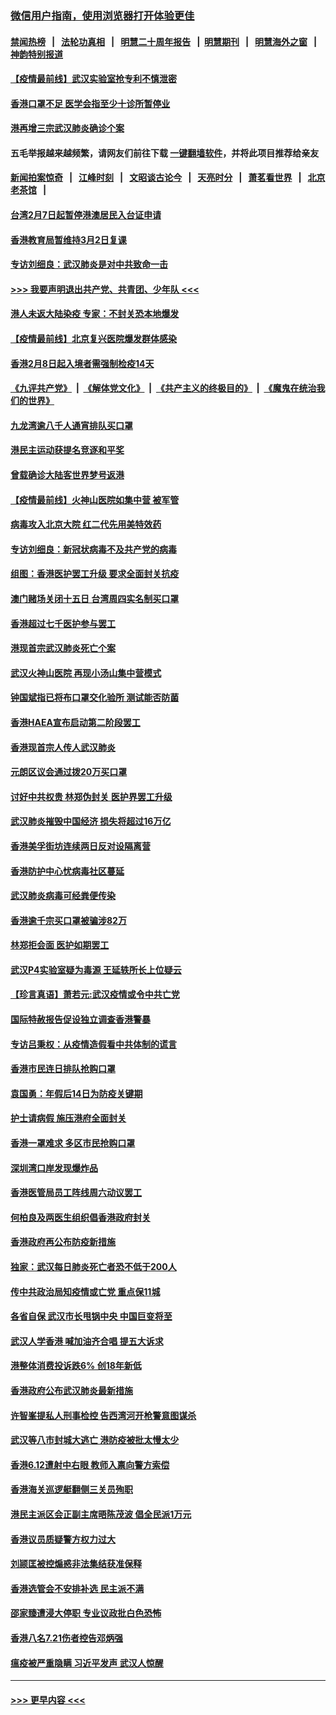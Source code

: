 ### [微信用户指南，使用浏览器打开体验更佳](https://github.com/gfw-breaker/banned-news1/blob/master/indexes/wechat-guide.md?t=0)
#### [禁闻热榜](热点新闻.md?t=0)  &nbsp;&nbsp;|&nbsp;&nbsp; [法轮功真相](https://github.com/gfw-breaker/truth/blob/master/README.md?t=0) &nbsp;&nbsp;|&nbsp;&nbsp; [明慧二十周年报告](https://github.com/gfw-breaker/mh-reports/blob/master/README.md?t=0) &nbsp;&nbsp;|&nbsp;&nbsp;[明慧期刊](https://github.com/gfw-breaker/mh-qikan) &nbsp;&nbsp;|&nbsp;&nbsp; [明慧海外之窗](https://github.com/gfw-breaker/mh-news/blob/master/README.md?t=0) &nbsp;&nbsp;|&nbsp;&nbsp; [神韵特别报道](https://github.com/gfw-breaker/mh-news/blob/master/shenyun.md?t=0)
#### [【疫情最前线】武汉实验室抢专利不慎泄密](../pages/nsc415/n11850310.md?t=02080202) 
#### [香港口罩不足 医学会指至少十诊所暂停业](../pages/nsc415/n11850301.md?t=02080202) 
#### [港再增三宗武汉肺炎确诊个案](../pages/nsc415/n11850328.md?t=02080202) 
#### 五毛举报越来越频繁，请网友们前往下载 [一键翻墙软件](https://github.com/gfw-breaker/ssr-accounts)，并将此项目推荐给亲友
#### [新闻拍案惊奇](https://github.com/gfw-breaker/banned-news1/blob/master/pages/link4.md) &nbsp;&nbsp;|&nbsp;&nbsp; [江峰时刻](https://github.com/gfw-breaker/banned-news1/blob/master/pages/link4.md) &nbsp;&nbsp;|&nbsp;&nbsp; [文昭谈古论今](https://github.com/gfw-breaker/banned-news1/blob/master/pages/link4.md) &nbsp;&nbsp;|&nbsp;&nbsp; [天亮时分](https://github.com/gfw-breaker/banned-news1/blob/master/pages/link4.md) &nbsp;&nbsp;|&nbsp;&nbsp; [萧茗看世界](https://github.com/gfw-breaker/banned-news1/blob/master/pages/link4.md) &nbsp;&nbsp;|&nbsp;&nbsp; [北京老茶馆](https://github.com/gfw-breaker/banned-news1/blob/master/pages/link4.md) &nbsp;&nbsp;|&nbsp;&nbsp; 
#### [台湾2月7日起暂停港澳居民入台证申请](../pages/nsc415/n11850304.md?t=02080202) 
#### [香港教育局暂维持3月2日复课](../pages/nsc415/n11850260.md?t=02080202) 
#### [专访刘细良：武汉肺炎是对中共致命一击](../pages/nsc415/n11849934.md?t=02080202) 
#### [>>> 我要声明退出共产党、共青团、少年队 <<<](https://github.com/begood0513/goodnews/blob/master/quit/letter.md) 
#### [港人未返大陆染疫 专家：不封关恐本地爆发](../pages/nsc415/n11848021.md?t=02080202) 
#### [【疫情最前线】北京复兴医院爆发群体感染](../pages/nsc415/n11847626.md?t=02080202) 
#### [香港2月8日起入境者需强制检疫14天](../pages/nsc415/n11847658.md?t=02080202) 
#### [《九评共产党》](https://github.com/begood0513/9ping.md/blob/master/README.md) &nbsp;|&nbsp; [《解体党文化》](../../../../jtdwh.md/blob/master/README.md)  &nbsp;|&nbsp; [《共产主义的终极目的》](../../../../gczydzjmd.md/blob/master/README.md) &nbsp;|&nbsp; [《魔鬼在统治我们的世界》](../../../../mgztzwmdsj.md/blob/master/README.md) 
#### [九龙湾逾八千人通宵排队买口罩](../pages/nsc415/n11847647.md?t=02080202) 
#### [港民主运动获提名竞逐和平奖](../pages/nsc415/n11847633.md?t=02080202) 
#### [曾载确诊大陆客世界梦号返港](../pages/nsc415/n11847608.md?t=02080202) 
#### [【疫情最前线】火神山医院如集中营 被军管](../pages/nsc415/n11847524.md?t=02080202) 
#### [病毒攻入北京大院 红二代先用美特效药](../pages/nsc415/n11847427.md?t=02080202) 
#### [专访刘细良：新冠状病毒不及共产党的病毒](../pages/nsc415/n11847164.md?t=02080202) 
#### [组图：香港医护罢工升级 要求全面封关抗疫](../pages/nsc415/n11844107.md?t=02080202) 
#### [澳门赌场关闭十五日 台湾周四实名制买口罩](../pages/nsc415/n11845083.md?t=02080202) 
#### [香港超过七千医护参与罢工](../pages/nsc415/n11845051.md?t=02080202) 
#### [港现首宗武汉肺炎死亡个案](../pages/nsc415/n11844998.md?t=02080202) 
#### [武汉火神山医院 再现小汤山集中营模式](../pages/nsc415/n11844763.md?t=02080202) 
#### [钟国斌指已将布口罩交化验所 测试能否防菌](../pages/nsc415/n11842783.md?t=02080202) 
#### [香港HAEA宣布启动第二阶段罢工](../pages/nsc415/n11842723.md?t=02080202) 
#### [香港现首宗人传人武汉肺炎](../pages/nsc415/n11842766.md?t=02080202) 
#### [元朗区议会通过拨20万买口罩](../pages/nsc415/n11842754.md?t=02080202) 
#### [讨好中共权贵 林郑伪封关 医护界罢工升级](../pages/nsc415/n11842359.md?t=02080202) 
#### [武汉肺炎摧毁中国经济 损失将超过16万亿](../pages/nsc415/n11839723.md?t=02080202) 
#### [香港美孚街坊连续两日反对设隔离营](../pages/nsc415/n11839962.md?t=02080202) 
#### [香港防护中心忧病毒社区蔓延](../pages/nsc415/n11839933.md?t=02080202) 
#### [武汉肺炎病毒可经粪便传染](../pages/nsc415/n11839939.md?t=02080202) 
#### [香港逾千宗买口罩被骗涉82万](../pages/nsc415/n11839914.md?t=02080202) 
#### [林郑拒会面 医护如期罢工](../pages/nsc415/n11839892.md?t=02080202) 
#### [武汉P4实验室疑为毒源 王延轶所长上位疑云](../pages/nsc415/n11835543.md?t=02080202) 
#### [【珍言真语】萧若元:武汉疫情或令中共亡党](../pages/nsc415/n11829394.md?t=02080202) 
#### [国际特赦报告促设独立调查香港警暴](../pages/nsc415/n11833845.md?t=02080202) 
#### [专访吕秉权：从疫情造假看中共体制的谎言](../pages/nsc415/n11833813.md?t=02080202) 
#### [香港市民连日排队抢购口罩](../pages/nsc415/n11833794.md?t=02080202) 
#### [袁国勇：年假后14日为防疫关键期](../pages/nsc415/n11831088.md?t=02080202) 
#### [护士请病假 施压港府全面封关](../pages/nsc415/n11831030.md?t=02080202) 
#### [香港一罩难求 多区市民抢购口罩](../pages/nsc415/n11831002.md?t=02080202) 
#### [深圳湾口岸发现爆炸品](../pages/nsc415/n11828802.md?t=02080202) 
#### [香港医管局员工阵线周六动议罢工](../pages/nsc415/n11828762.md?t=02080202) 
#### [何柏良及两医生组织倡香港政府封关](../pages/nsc415/n11828749.md?t=02080202) 
#### [香港政府再公布防疫新措施](../pages/nsc415/n11828716.md?t=02080202) 
#### [独家：武汉每日肺炎死亡者恐不低于200人](../pages/nsc415/n11828240.md?t=02080202) 
#### [传中共政治局知疫情或亡党 重点保11城](../pages/nsc415/n11828145.md?t=02080202) 
#### [各省自保 武汉市长甩锅中央 中国巨变将至](../pages/nsc415/n11828021.md?t=02080202) 
#### [武汉人学香港 喊加油齐合唱 提五大诉求](../pages/nsc415/n11827046.md?t=02080202) 
#### [港整体消费投诉跌6% 创18年新低](../pages/nsc415/n11817280.md?t=02080202) 
#### [香港政府公布武汉肺炎最新措施](../pages/nsc415/n11817152.md?t=02080202) 
#### [许智峯提私人刑事检控 告西湾河开枪警意图谋杀](../pages/nsc415/n11817132.md?t=02080202) 
#### [武汉等八市封城大逃亡 港防疫被批太慢太少](../pages/nsc415/n11817058.md?t=02080202) 
#### [香港6.12遭射中右眼 教师入禀向警方索偿](../pages/nsc415/n11814678.md?t=02080202) 
#### [香港海关巡逻艇翻侧三关员殉职](../pages/nsc415/n11814604.md?t=02080202) 
#### [港民主派区会正副主席晤陈茂波 倡全民派1万元](../pages/nsc415/n11814582.md?t=02080202) 
#### [香港议员质疑警方权力过大](../pages/nsc415/n11814560.md?t=02080202) 
#### [刘颕匡被控煽惑非法集结获准保释](../pages/nsc415/n11811727.md?t=02080202) 
#### [香港选管会不安排补选 民主派不满](../pages/nsc415/n11811691.md?t=02080202) 
#### [邵家臻遭浸大停职 专业议政批白色恐怖](../pages/nsc415/n11811670.md?t=02080202) 
#### [香港八名7.21伤者控告邓炳强](../pages/nsc415/n11811623.md?t=02080202) 
#### [瘟疫被严重隐瞒 习近平发声 武汉人惊醒](../pages/nsc415/n11811186.md?t=02080202) 

----
#### [ >>> 更早内容 <<< ](../indexes/nsc415-earlier.md)
